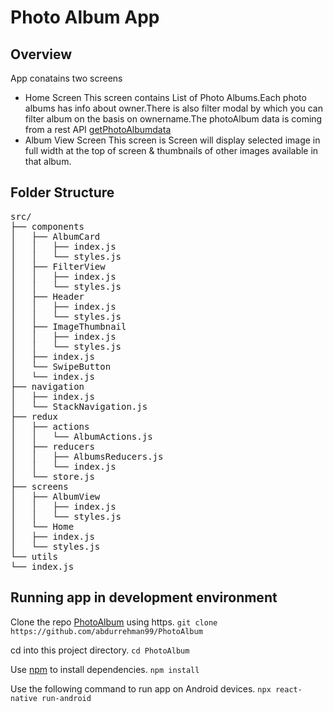 # Photo Album App

## Overview

App conatains two screens

- Home Screen
  This screen contains List of Photo Albums.Each photo albums has info about owner.There is also filter modal by which you can filter album on the basis on ownername.The photoAlbum data is coming from a rest API [getPhotoAlbumdata](https://hitboxing.herokuapp.com/getAlbumdata)
- Album View Screen
  This screen is Screen will display selected image in full width at the top of screen & thumbnails of other images available in that album.

## Folder Structure

<pre>
src/
├── components
│   ├── AlbumCard
│   │   ├── index.js
│   │   └── styles.js
│   ├── FilterView
│   │   ├── index.js
│   │   └── styles.js
│   ├── Header
│   │   ├── index.js
│   │   └── styles.js
│   ├── ImageThumbnail
│   │   ├── index.js
│   │   └── styles.js
│   ├── index.js
│   └── SwipeButton
│   └── index.js
├── navigation
│   ├── index.js
│   └── StackNavigation.js
├── redux
│   ├── actions
│   │   └── AlbumActions.js
│   ├── reducers
│   │   ├── AlbumsReducers.js
│   │   └── index.js
│   └── store.js
├── screens
│   ├── AlbumView
│   │   ├── index.js
│   │   └── styles.js
│   └── Home
│   ├── index.js
│   └── styles.js
└── utils
└── index.js
</pre>

## Running app in development environment

Clone the repo [PhotoAlbum](https://github.com/abdurrehman99/PhotoAlbum) using https.
`git clone https://github.com/abdurrehman99/PhotoAlbum`

cd into this project directory.
`cd PhotoAlbum`

Use [npm](https://www.npmjs.com/) to install dependencies.
`npm install`

Use the following command to run app on Android devices.
`npx react-native run-android`
